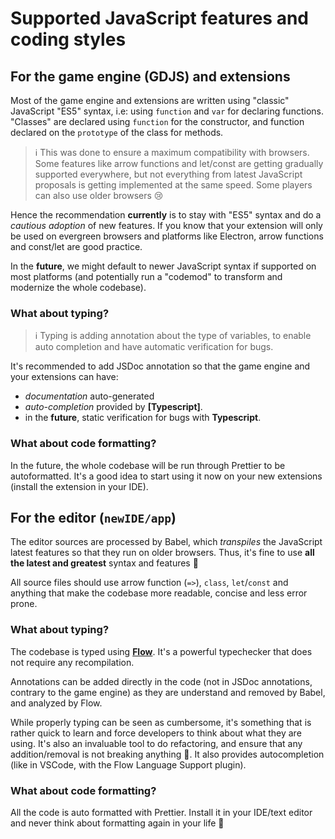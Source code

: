 # Supported JavaScript features and coding styles

## For the game engine (GDJS) and extensions

Most of the game engine and extensions are written using "classic" JavaScript "ES5" syntax, i.e: using `function` and `var` for declaring functions. "Classes" are declared using `function` for the constructor, and function declared on the `prototype` of the class for methods.

> ℹ️ This was done to ensure a maximum compatibility with browsers. Some features like arrow functions and let/const are getting gradually supported everywhere, but not everything from latest JavaScript proposals is getting implemented at the same speed. Some players can also use older browsers 😢

Hence the recommendation **currently** is to stay with "ES5" syntax and do a *cautious adoption* of new features. If you know that your extension will only be used on evergreen browsers and platforms like Electron, arrow functions and const/let are good practice.

In the **future**, we might default to newer JavaScript syntax if supported on most platforms (and potentially run a "codemod" to transform and modernize the whole codebase).

### What about typing?

> ℹ️ Typing is adding annotation about the type of variables, to enable auto completion and have automatic verification for bugs.

It's recommended to add JSDoc annotation so that the game engine and your extensions can have:
* *documentation* auto-generated
* *auto-completion* provided by **[Typescript]**.
* in the **future**, static verification for bugs with **Typescript**.

### What about code formatting?

In the future, the whole codebase will be run through Prettier to be autoformatted.
It's a good idea to start using it now on your new extensions (install the extension in your IDE).

## For the editor (`newIDE/app`)

The editor sources are processed by Babel, which *transpiles* the JavaScript latest features so that they run on older browsers. Thus, it's fine to use **all the latest and greatest** syntax and features 🎉

All source files should use arrow function (`=>`), `class`, `let`/`const` and anything that make the codebase more readable, concise and less error prone.

### What about typing?

The codebase is typed using **[Flow](https://flow.org/)**. It's a powerful typechecker that does not require any recompilation.

Annotations can be added directly in the code (not in JSDoc annotations, contrary to the game engine) as they are understand and removed by Babel, and analyzed by Flow.

While properly typing can be seen as cumbersome, it's something that is rather quick to learn and force developers to think about what they are using. It's also an invaluable tool to do refactoring, and ensure that any addition/removal is not breaking anything  🎉. It also provides autocompletion (like in VSCode, with the Flow Language Support plugin).

### What about code formatting?

All the code is auto formatted with Prettier. Install it in your IDE/text editor and never think about formatting again in your life 🎉